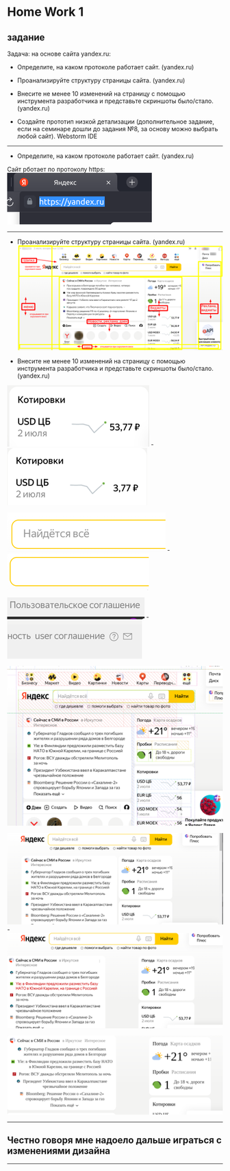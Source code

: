 # Home Work 1

## задание

Задача: на основе сайта yandex.ru:

* Определите, на каком протоколе работает сайт. (yandex.ru)

* Проанализируйте структуру страницы сайта. (yandex.ru)

* Внесите не менее 10 изменений на страницу с помощью инструмента разработчика и представьте скриншоты было/стало. (yandex.ru)

* Создайте прототип низкой детализации (дополнительное задание, если на семинаре дошли до задания №8, за основу можно выбрать любой сайт). Webstorm IDE

---

* Определите, на каком протоколе работает сайт. (yandex.ru)

Сайт рботает по протоколу https: ![protocol_yandex_ru](/protocol_yandex_ru.png)

---

* Проанализируйте структуру страницы сайта. (yandex.ru)
![структура сайта Yandex](/structure_site_yandex.png)

* Внесите не менее 10 изменений на страницу с помощью инструмента разработчика и представьте скриншоты было/стало. (yandex.ru)


![изменение](change1_pre.png) - ![изменение](change1_post.png)

![изменение](change2_pre.png) - ![изменение](change2_post.png)

![изменение](change3_pre.png) - ![изменение](change3_post.png)

![изменение](change4_post.png)

![изменение](change5_pre.png) - ![изменение](change5_post.png)

![изменение](change6_post.png)

---

## Честно говоря мне надоело дальше играться с изменениями дизайна

---
